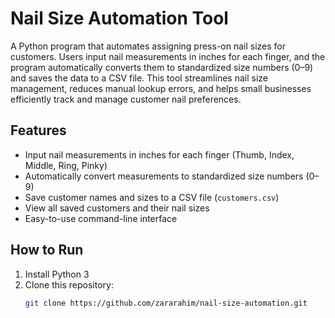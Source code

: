 # Nail Size Automation Tool

A Python program that automates assigning press-on nail sizes for customers. Users input nail measurements in inches for each finger, and the program automatically converts them to standardized size numbers (0–9) and saves the data to a CSV file. This tool streamlines nail size management, reduces manual lookup errors, and helps small businesses efficiently track and manage customer nail preferences.

## Features
- Input nail measurements in inches for each finger (Thumb, Index, Middle, Ring, Pinky)
- Automatically convert measurements to standardized size numbers (0–9)
- Save customer names and sizes to a CSV file (`customers.csv`)
- View all saved customers and their nail sizes
- Easy-to-use command-line interface

## How to Run
1. Install Python 3
2. Clone this repository:
   ```bash
   git clone https://github.com/zararahim/nail-size-automation.git
